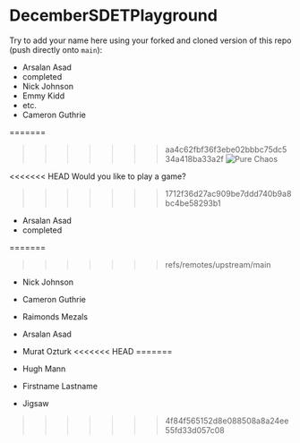 # DecemberSDETPlayground

Try to add your name here using your forked and cloned version of this repo (push directly onto `main`):



- Arsalan Asad
- completed
- Nick Johnson
- Emmy Kidd
- etc.
- Cameron Guthrie

=======
>>>>>>> aa4c62fbf36f3ebe02bbbc75dc534a418ba33a2f
![Pure Chaos](https://imgur.com/TxHp9NU.png)

<<<<<<< HEAD
Would you like to play a game? 

>>>>>>> 1712f36d27ac909be7ddd740b9a8bc4be58293b1
- Arsalan Asad
- completed

=======
>>>>>>> refs/remotes/upstream/main
- Nick Johnson
- Cameron Guthrie

- Raimonds Mezals
- Arsalan Asad
- Murat Ozturk
<<<<<<< HEAD
=======
- Hugh Mann
- Firstname Lastname
- Jigsaw
>>>>>>> 4f84f565152d8e088508a8a24ee55fd33d057c08
